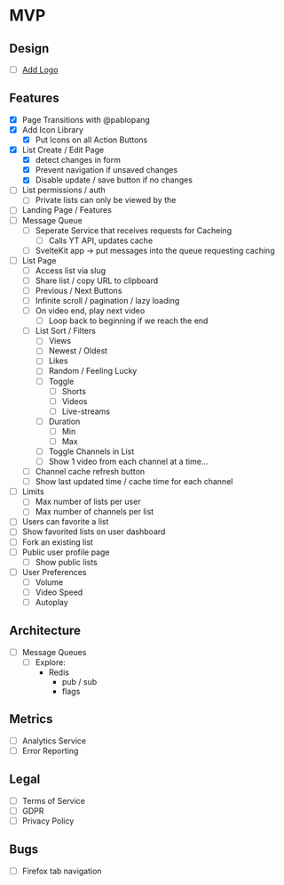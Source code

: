 # MVP

## Design

- [ ] [Add Logo](https://github.com/CodingGarden/listd/issues/5#issuecomment-1744993170)

## Features

- [x] Page Transitions with @pablopang
- [x] Add Icon Library
  - [x] Put Icons on all Action Buttons
- [x] List Create / Edit Page
  - [x] detect changes in form
  - [x] Prevent navigation if unsaved changes
  - [x] Disable update / save button if no changes 
- [ ] List permissions / auth
  - [ ] Private lists can only be viewed by the
- [ ] Landing Page / Features
- [ ] Message Queue
  - [ ] Seperate Service that receives requests for Cacheing
    - [ ] Calls YT API, updates cache
  - [ ] SvelteKit app -> put messages into the queue requesting caching
- [ ] List Page
  - [ ] Access list via slug
  - [ ] Share list / copy URL to clipboard 
  - [ ] Previous / Next Buttons
  - [ ] Infinite scroll / pagination / lazy loading
  - [ ] On video end, play next video
    - [ ] Loop back to beginning if we reach the end
  - [ ] List Sort / Filters
    * [ ] Views
    * [ ] Newest / Oldest
    * [ ] Likes
    * [ ] Random / Feeling Lucky
    * [ ] Toggle
      * [ ] Shorts
      * [ ] Videos
      * [ ] Live-streams
    * [ ] Duration
      * [ ] Min
      * [ ] Max
    * [ ] Toggle Channels in List
    * [ ] Show 1 video from each channel at a time...
  - [ ] Channel cache refresh button
  - [ ] Show last updated time / cache time for each channel
- [ ] Limits
  - [ ] Max number of lists per user
  - [ ] Max number of channels per list
- [ ] Users can favorite a list
- [ ] Show favorited lists on user dashboard
- [ ] Fork an existing list
- [ ] Public user profile page
  - [ ] Show public lists
- [ ] User Preferences
  - [ ] Volume
  - [ ] Video Speed
  - [ ] Autoplay

## Architecture

- [ ] Message Queues
  * [ ] Explore:
    - Redis
      - pub / sub
      - flags

## Metrics

- [ ] Analytics Service
- [ ] Error Reporting

## Legal

- [ ] Terms of Service
- [ ] GDPR
- [ ] Privacy Policy

## Bugs

- [ ] Firefox tab navigation
